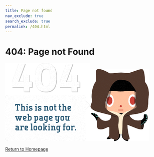 ```yaml
---
title: Page not found
nav_exclude: true
search_exclude: true
permalink: /404.html
---
```


# 404: Page not Found

<img src="/assets/global/404speech.png" /><img src="/assets/global/404.png" />

<a href="index.html">Return to Homepage</a>
